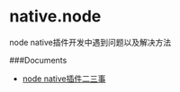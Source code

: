 native.node
===========

node native插件开发中遇到问题以及解决方法


###Documents

+ [node native插件二三事](https://github.com/xiangshouding/native.node/wiki/node-native%E6%8F%92%E4%BB%B6%E4%BA%8C%E4%B8%89%E4%BA%8B)

